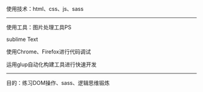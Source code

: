 使用技术：html、css、js、sass
          
----------------------------------------------------------------------
        
使用工具：图片处理工具PS

sublime Text

使用Chrome、Firefox进行代码调试

运用glup自动化构建工具进行快速开发

-----------------------------------------------------------------------
        
目的：练习DOM操作、sass、逻辑思维锻炼
      


